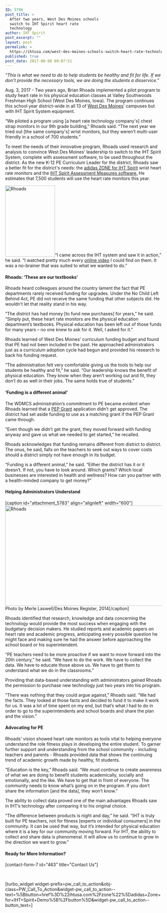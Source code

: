 ```yaml
---
ID: 5796
post_title: >
  After two years, West Des Moines schools
  switch to IHT Spirit heart rate
  technology
author: IHT Spirit
post_excerpt: ""
layout: post
permalink: >
  https://ihtusa.com/west-des-moines-schools-switch-heart-rate-technology/
published: true
post_date: 2017-08-08 09:07:51
---
```

<em>“This is what we need to do to help students be healthy and fit for life. If we don’t provide the necessary tools, we are doing the students a disservice.”</em>

Aug. 3, 2017 - Two years ago, Brian Rhoads implemented a pilot program to study heart rate in his physical education classes at Valley Southwoods Freshman High School (West Des Moines, Iowa). The program continues this school year district-wide in all 13 of <a href="http://www.wdmcs.org/" target="_blank" rel="noopener">West Des Moines</a>’ campuses but with IHT Spirit System equipment.

“We piloted a program using [a heart rate technology company's] chest strap monitors in our 9th grade building,” Rhoads said. “The next year we tried out [the same company's] wrist monitors, but they weren’t multi-user friendly in a school of 700 students.”

To meet the needs of their innovative program, Rhoads used research and analysis to convince West Des Moines' leadership to switch to the IHT Spirit System, complete with assessment software, to be used throughout the district. As the new K-12 PE Curriculum Leader for the district, Rhoads saw a better fit for the district's needs: the <a href="https://ihtusa.com/zone/" target="_blank" rel="noopener">adidas ZONE for IHT Spirit</a> wrist heart rate monitors and the <a href="https://ihtusa.com/spirit-system/assessment-software/" target="_blank" rel="noopener">IHT Spirit Assessment Measures software.</a> He estimates that 7,500 students will use the heart rate monitors this year.

<!--more--><a href="https://ihtusa.com/wp-content/uploads/2017/08/Rhoads.jpg"><img class="alignright size-full wp-image-5782" src="https://ihtusa.com/wp-content/uploads/2017/08/Rhoads.jpg" alt="Rhoads" width="160" height="228" /></a>“I came across the IHT system and saw it in action,” he said. “I watched pretty much every <a href="https://ihtusa.com/videos/" target="_blank" rel="noopener">online video</a> I could find on them. It was a no-brainer that was suited to what we wanted to do.”
<h4><strong>Rhoads: ‘These are our textbooks’</strong></h4>
Rhoads heard colleagues around the country lament the fact that PE departments rarely received funding for upgrades. Under the No Child Left Behind Act, PE did not receive the same funding that other subjects did. He wouldn’t let that reality stand in his way.

“The district has had money [to fund new purchases] for years,” he said. “Simply put, these heart rate monitors are the physical education department’s textbooks. Physical education has been left out of those funds for many years – no one knew to ask for it. Well, I asked for it.”

Rhoads learned of West Des Moines’ curriculum funding budget and found that PE had not been included in the past. He approached administrators just as a curriculum adoption cycle had begun and provided his research to back his funding request.

“The administration felt very comfortable giving us the tools to help our students be healthy and fit,” he said. “Our leadership knows the benefit of physical education. They know when they aren’t working out and fit, they don’t do as well in their jobs. The same holds true of students.”
<h4><strong>‘Funding is a different animal’</strong></h4>
The WDMCS administration’s commitment to PE became evident when Rhoads learned that a <a href="https://ed.gov/programs/whitephysed/index.html" target="_blank" rel="noopener">PEP Grant</a> application didn’t get approved. The district had set aside funding to use as a matching grant if the PEP Grant came through.

“Even though we didn’t get the grant, they moved forward with funding anyway and gave us what we needed to get started,” he recalled.

Rhoads acknowledges that funding remains different from district to district. The onus, he said, falls on the teachers to seek out ways to cover costs should a district simply not have enough in its budget.

“Funding is a different animal,” he said. “Either the district has it or it doesn’t. If not, you have to look around. Which grants? Which local businesses are interested in health and wellness? How can you partner with a health-minded company to get money?”
<h4><strong>Helping Administrators Understand</strong></h4>
[caption id="attachment_5783" align="alignleft" width="600"]<a href="https://ihtusa.com/wp-content/uploads/2017/08/westdesmoinesfeature.jpg"><img class="wp-image-5783" src="https://ihtusa.com/wp-content/uploads/2017/08/westdesmoinesfeature.jpg" alt="Rhoads" width="600" height="321" /></a> Photo by Merle Laswell/Des Moines Register, 2014[/caption]

Rhoads identified that research, knowledge and data concerning the technology would provide the most success when engaging with the budgetary decision makers. He studied reports and academic papers on heart rate and academic progress, anticipating every possible question he might face and making sure he had the answer before approaching the school board or his superintendent.

“PE teachers need to be more proactive if we want to move forward into the 20th century,” he said. “We have to do the work. We have to collect the data. We have to educate those above us. We have to get them to understand what we do in the classrooms.”

Providing that data-based understanding with administrators gained Rhoads the permission to purchase new technology just two years into his program.

“There was nothing that they could argue against,” Rhoads said. “We had the facts. They looked at those facts and decided to fund it to make it work for us. It was a lot of time spent on my end, but that’s what I had to do in order to go to the superintendents and school boards and share the plan and the vision.”
<h4><strong>Advocating for PE</strong></h4>
Rhoads’ vision showed heart rate monitors as tools vital to helping everyone understand the role fitness plays in developing the entire student. To garner further support and understanding from the school community - including teachers and parents - Rhoads provided data that shows the continuing trend of academic growth made by healthy, fit students.

“Education is the key,” Rhoads said. “We must continue to create awareness of what we are doing to benefit students academically, socially and emotionally, and the like. We have to get that in front of everyone. The community needs to know what’s going on in the program. If you don’t share the information [and the data], they won’t know.”

The ability to collect data proved one of the main advantages Rhoads saw in IHT’s technology after comparing it to his original choice.

“The difference between products is night and day,” he said. “IHT is truly built for PE teachers, not for fitness [experts or individual consumers] in the community. It can be used that way, but it’s intended for physical education where it is a key for our community moving forward. For IHT, the ability to collect and share data is phenomenal. It will allow us to continue to grow in the direction we want to grow.”
<h4>Ready for More Information?</h4>
[contact-form-7 id="463" title="Contact Us"]

&nbsp;

[turbo_widget widget-prefix=pw_call_to_action&obj-class=PW_Call_To_Action&widget-pw_call_to_action--text=%5Bbutton+href%3D%22ihtusa.com%2Fzone%22%5Dadidas+Zone+for+IHT+Spirit+Demo%5B%2Fbutton%5D&widget-pw_call_to_action--button_text=]